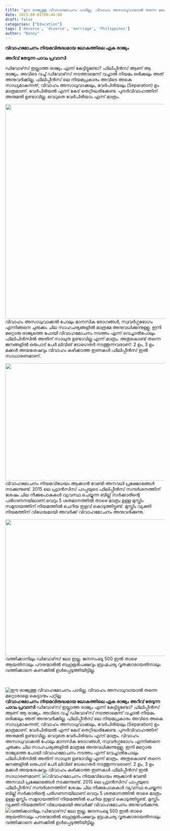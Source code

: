 ```yaml
---
title: "ഈ രാജ്യത്തു വിവാഹമോചനം പാടില്ല, വിവാഹം അസാധുവായാൽ തന്നെ മറ്റൊരാളെ കെട്ടാനും പറ്റില്ല"
date: 2023-08-01T06:44:08
draft: false
categories: ["Education"]
tags: ['devorce', 'divorce', 'marriage', 'Philippines']
author: "Bonny"
---
```


<strong>വിവാഹമോചനം നിയമവിരുദ്ധമായ ലോകത്തിലെ ഏക രാജ്യം</strong>

<strong>അറിവ് തേടുന്ന പാവം പ്രവാസി</strong>

ഡിവോഴ്‌സ് ഇല്ലാത്ത രാജ്യം എന്ന് കേട്ടിട്ടുണ്ടോ? ഫിലിപ്പീൻസ് ആണ് ആ രാജ്യം. അവിടെ വച്ച് ഡിവോഴ്‌സ് നടത്താമെന്ന് വച്ചാൽ നിയമം ഒരിക്കലും അത് അനുവദിക്കില്ല. ഫിലിപ്പീൻസ് ലെ നിയമപ്രകാരം അവിടെ അകെ സാധ്യമാകുന്നത്, വിവാഹം അസാധുവാക്കലും, വേർപിരിയലും (Separation) ഉം മാത്രമാണ്. വേർപിരിയൽ എന്ന് കേട് തെറ്റിദ്ധരിക്കേണ്ട. പുനർവിവാഹത്തിന് അനുമതി ഉണ്ടാവില്ല. വെറുതെ വേർപിരിയാം എന്ന് മാത്രം.

<a href="https://cdn.boolokam.com/articles/2023/08/vcv.webp"><img class="size-large wp-image-405546 aligncenter" src="https://cdn.boolokam.com/articles/2023/08/vcv-1024x679.webp" alt="" width="1024" height="679" /></a>വിവാഹം അസാധുവാക്കൽ പോലും മാനസിക രോഗങ്ങൾ, സ്വവർഗ്ഗഭോഗം എന്നിങ്ങനെ ചുരുക്കം ചില സാഹചര്യങ്ങളിൽ മാത്രമേ അനുവധിക്കുന്നുള്ളൂ. ഇനി മറ്റൊരു രാജ്യത്തെ പോയി വിവാഹമോചനം നടത്തം എന്ന് വെച്ചാൽപോലും ഫിലിപിൻസിൽ അതിന് സാധുത ഉണ്ടാവില്ല എന്ന് മാത്രം. അതുകൊണ്ട് തന്നെ ജനങ്ങളിൽ ഒരുപാട് പേർ ലിവിങ് ടോഗെതർ നടത്തുന്നവരാണ്. 2 ഉം, 3 ഉം മക്കൾ അയശേഷവും വിവാഹം കഴിക്കാത്ത ഇണകൾ ഫിലിപ്പീൻസ് ഇൽ സാധാരണമാണ്.

<a href="https://cdn.boolokam.com/articles/2023/08/ewfff.jpg"><img class="size-full wp-image-405550 aligncenter" src="https://cdn.boolokam.com/articles/2023/08/ewfff.jpg" alt="" width="660" height="371" /></a>വിവാഹമോചനം നിയമവിധേയം ആക്കാൻ വേണ്ടി അനവധി പ്രക്ഷോഭങ്ങൾ നടക്കുന്നുണ്ട്. 2015 ലെ ഫ്രാൻസിസ് പാപ്പയുടെ ഫിലിപ്പീൻസ് സന്ദർശനത്തിന് ശേഷം ചില നീക്കുപോകുകൾ വ്യവസ്ഥ ചെയ്യുന്ന ബില്ല് സർക്കാരിന്റെ പരിഗണനയിലാണ്.വെറും 5 ശതമാനത്തിൽ താഴെ മാത്രം ഉള്ള മുസ്ലിം സമുദായത്തിന് നിയമത്തിൽ ചെറിയ ഇളവ് കൊടുത്തിട്ടുണ്ട്. മുസ്ലിം വ്യക്തി നിയമത്തിന് വിധേയമായി അവർക്ക് വിവാഹമോചനം അനുവദിക്കുന്നു.

<a href="http://13.232.38.164/wp-content/uploads/2023/08/wwwwwwwww.jpg"><img class="size-full wp-image-405547 aligncenter" src="http://13.232.38.164/wp-content/uploads/2023/08/wwwwwwwww.jpg" alt="" width="720" height="432" /></a>വത്തിക്കാനിലും ഡിവോഴ്‌സ് ലോ ഇല്ല. ജനസംഖ്യ 500 ഇൽ താഴെ ആയതിനാലും പൗരന്മാരിൽ ബഹുഭൂരിപക്ഷവും ബ്രഹ്മചര്യ വൃതക്കാരായതിനാലും വത്തിക്കാനെ കണക്കിൽ ഉൾപ്പെടുത്തിയിട്ടില്ല.

&nbsp;


![ഈ രാജ്യത്തു വിവാഹമോചനം പാടില്ല, വിവാഹം അസാധുവായാൽ തന്നെ മറ്റൊരാളെ കെട്ടാനും പറ്റില്ല](https://cdn.boolokam.com/articles/2023/08/vcv-1024x679.webp)**വിവാഹമോചനം നിയമവിരുദ്ധമായ ലോകത്തിലെ ഏക രാജ്യം** **അറിവ് തേടുന്ന പാവം പ്രവാസി** ഡിവോഴ്‌സ് ഇല്ലാത്ത രാജ്യം എന്ന് കേട്ടിട്ടുണ്ടോ? ഫിലിപ്പീൻസ് ആണ് ആ രാജ്യം. അവിടെ വച്ച് ഡിവോഴ്‌സ് നടത്താമെന്ന് വച്ചാൽ നിയമം ഒരിക്കലും അത് അനുവദിക്കില്ല. ഫിലിപ്പീൻസ് ലെ നിയമപ്രകാരം അവിടെ അകെ സാധ്യമാകുന്നത്, വിവാഹം അസാധുവാക്കലും, വേർപിരിയലും (Separation) ഉം മാത്രമാണ്. വേർപിരിയൽ എന്ന് കേട് തെറ്റിദ്ധരിക്കേണ്ട. പുനർവിവാഹത്തിന് അനുമതി ഉണ്ടാവില്ല. വെറുതെ വേർപിരിയാം എന്ന് മാത്രം. [](https://cdn.boolokam.com/articles/2023/08/vcv.webp)വിവാഹം അസാധുവാക്കൽ പോലും മാനസിക രോഗങ്ങൾ, സ്വവർഗ്ഗഭോഗം എന്നിങ്ങനെ ചുരുക്കം ചില സാഹചര്യങ്ങളിൽ മാത്രമേ അനുവധിക്കുന്നുള്ളൂ. ഇനി മറ്റൊരു രാജ്യത്തെ പോയി വിവാഹമോചനം നടത്തം എന്ന് വെച്ചാൽപോലും ഫിലിപിൻസിൽ അതിന് സാധുത ഉണ്ടാവില്ല എന്ന് മാത്രം. അതുകൊണ്ട് തന്നെ ജനങ്ങളിൽ ഒരുപാട് പേർ ലിവിങ് ടോഗെതർ നടത്തുന്നവരാണ്. 2 ഉം, 3 ഉം മക്കൾ അയശേഷവും വിവാഹം കഴിക്കാത്ത ഇണകൾ ഫിലിപ്പീൻസ് ഇൽ സാധാരണമാണ്. [![](https://cdn.boolokam.com/articles/2023/08/ewfff.jpg)](https://cdn.boolokam.com/articles/2023/08/ewfff.jpg)വിവാഹമോചനം നിയമവിധേയം ആക്കാൻ വേണ്ടി അനവധി പ്രക്ഷോഭങ്ങൾ നടക്കുന്നുണ്ട്. 2015 ലെ ഫ്രാൻസിസ് പാപ്പയുടെ ഫിലിപ്പീൻസ് സന്ദർശനത്തിന് ശേഷം ചില നീക്കുപോകുകൾ വ്യവസ്ഥ ചെയ്യുന്ന ബില്ല് സർക്കാരിന്റെ പരിഗണനയിലാണ്.വെറും 5 ശതമാനത്തിൽ താഴെ മാത്രം ഉള്ള മുസ്ലിം സമുദായത്തിന് നിയമത്തിൽ ചെറിയ ഇളവ് കൊടുത്തിട്ടുണ്ട്. മുസ്ലിം വ്യക്തി നിയമത്തിന് വിധേയമായി അവർക്ക് വിവാഹമോചനം അനുവദിക്കുന്നു. [![](http://13.232.38.164/wp-content/uploads/2023/08/wwwwwwwww.jpg)](http://13.232.38.164/wp-content/uploads/2023/08/wwwwwwwww.jpg)വത്തിക്കാനിലും ഡിവോഴ്‌സ് ലോ ഇല്ല. ജനസംഖ്യ 500 ഇൽ താഴെ ആയതിനാലും പൗരന്മാരിൽ ബഹുഭൂരിപക്ഷവും ബ്രഹ്മചര്യ വൃതക്കാരായതിനാലും വത്തിക്കാനെ കണക്കിൽ ഉൾപ്പെടുത്തിയിട്ടില്ല. 
